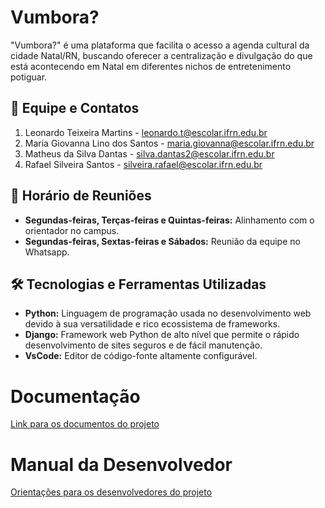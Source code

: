 # Vumbora?

"Vumbora?" é uma plataforma que facilita o acesso a agenda cultural da cidade Natal/RN, buscando oferecer a centralização e divulgação do que está acontecendo em Natal em diferentes nichos de entretenimento potiguar. 

## 👥 Equipe e Contatos
1. Leonardo Teixeira Martins - leonardo.t@escolar.ifrn.edu.br
2. Maria Giovanna Lino dos Santos - maria.giovanna@escolar.ifrn.edu.br
3. Matheus da Silva Dantas - silva.dantas2@escolar.ifrn.edu.br
4. Rafael Silveira Santos - silveira.rafael@escolar.ifrn.edu.br

## 📅 Horário de Reuniões

- **Segundas-feiras, Terças-feiras e Quintas-feiras:** Alinhamento com o orientador no campus.
- **Segundas-feiras, Sextas-feiras e Sábados:** Reunião da equipe no Whatsapp.

## 🛠️ Tecnologias e Ferramentas Utilizadas

- **Python:** Linguagem de programação usada no desenvolvimento web devido à sua versatilidade e rico ecossistema de frameworks.
- **Django:** Framework web Python de alto nível que permite o rápido desenvolvimento de sites seguros e de fácil manutenção.
- **VsCode:** Editor de código-fonte altamente configurável.

# Documentação

[Link para os documentos do projeto](doc/documentacao.md)

# Manual da Desenvolvedor

[Orientações para os desenvolvedores do projeto](doc/guia-ds/guia.md)
